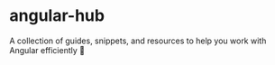 # angular-hub
A collection of guides, snippets, and resources to help you work with Angular efficiently 🚀
